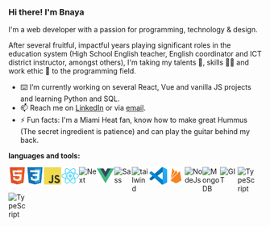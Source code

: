 ### Hi there! I'm Bnaya 

I'm a web developer with a passion for programming, technology & design.

After several fruitful, impactful years playing significant roles in the education system (High School English teacher, English coordinator and ICT district instructor, amongst others), I'm taking my talents 🌟, skills 🐱‍💻 and work ethic 💼 to the programming field. 



- ⌨️ I’m currently working on several React, Vue and vanilla JS projects and learning Python and SQL.
- 📫 Reach me on [LinkedIn](www.linkedin.com/in/bnaya-kahalani) or via [email](mailto:bnaya50@gmail.com). 
- ⚡ Fun facts: I'm a Miami Heat fan, know how to make great Hummus (The secret ingredient is patience) and can play the guitar behind my back.

**languages and tools:**  

<img align="left" alt="HTML5" width="35x" src="https://raw.githubusercontent.com/devicons/devicon/master/icons/html5/html5-original.svg"/>
<img align="left" alt="CSS" width="35px" src="https://raw.githubusercontent.com/devicons/devicon/master/icons/css3/css3-original.svg"/>
<img align="left" alt="JavaScript" width="35px" src="https://github.com/devicons/devicon/blob/master/icons/javascript/javascript-original.svg"/>
<img align="left" alt="React" width="35px" src="https://raw.githubusercontent.com/devicons/devicon/master/icons/react/react-original.svg"/>
<img align="left" alt="Next" width="35px" src="https://cdn.jsdelivr.net/gh/devicons/devicon/icons/nextjs/nextjs-original.svg"/>
<img align="left" alt="Vue" width="35px" src="https://raw.githubusercontent.com/devicons/devicon/2ae2a900d2f041da66e950e4d48052658d850630/icons/vuejs/vuejs-original.svg"/>
<img align="left" alt="Sass" width="35px" src="https://camo.githubusercontent.com/3a61a49321fba37513904864aee93be1873b05f2cb84b9c13a5dfbb534ac17fa/68747470733a2f2f6564656e742e6769746875622e696f2f537570657254696e7949636f6e732f696d616765732f7376672f736173732e737667"/>
<img align="left" alt="tailwind" width="35px" src="https://cdn.jsdelivr.net/gh/devicons/devicon/icons/tailwindcss/tailwindcss-plain.svg"/>
<img align="left" alt="VS Code" src="https://raw.githubusercontent.com/devicons/devicon/2ae2a900d2f041da66e950e4d48052658d850630/icons/vscode/vscode-original.svg" width="35px"/>
<img align="left" alt="Firebase" width="35px" src="https://raw.githubusercontent.com/devicons/devicon/2ae2a900d2f041da66e950e4d48052658d850630/icons/firebase/firebase-plain.svg"/>
<img align="left" alt="NodeJs" width="35px" 
src="https://cdn.jsdelivr.net/gh/devicons/devicon/icons/nodejs/nodejs-original.svg"/>
<img align="left" alt="MongoDB" width="35px"
src="https://cdn.jsdelivr.net/gh/devicons/devicon/icons/mongodb/mongodb-original.svg"/>
<img align="left" alt="GIT" width="35px"
src="https://cdn.jsdelivr.net/gh/devicons/devicon/icons/git/git-original.svg"/>
<img align="left" alt="TypeScript" width="35px"
src="https://cdn.jsdelivr.net/gh/devicons/devicon/icons/typescript/typescript-original.svg"/>
<img align="left" alt="TypeScript" width="35px" src="https://cdn.jsdelivr.net/gh/devicons/devicon/icons/python/python-original.svg" />
          
